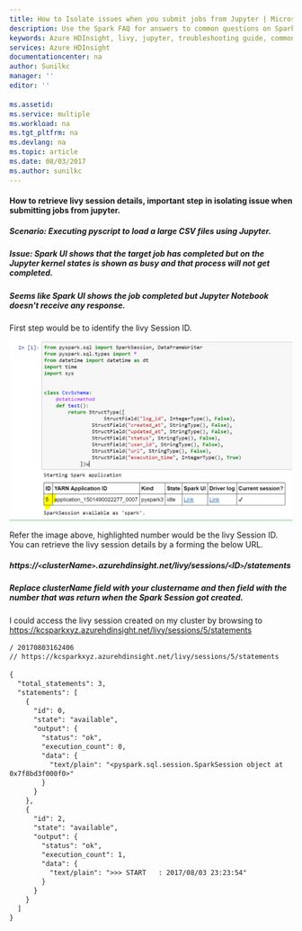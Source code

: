 ```yaml
---
title: How to Isolate issues when you submit jobs from Jupyter | Microsoft Docs
description: Use the Spark FAQ for answers to common questions on Spark on Azure HDInsight platform.
keywords: Azure HDInsight, livy, jupyter, troubleshooting guide, common problems, remote submission
services: Azure HDInsight
documentationcenter: na
author: Sunilkc
manager: ''
editor: ''

ms.assetid:
ms.service: multiple
ms.workload: na
ms.tgt_pltfrm: na
ms.devlang: na
ms.topic: article
ms.date: 08/03/2017
ms.author: sunilkc
---
```


#### How to retrieve livy session details, important step in isolating issue when submitting jobs from jupyter.
##### Scenario: Executing pyscript to load a large CSV files using Jupyter.
##### Issue: Spark UI shows that the target job has completed but on the Jupyter kernel states is shown as busy and that process will not get completed.
##### Seems like Spark UI shows the job completed but Jupyter Notebook doesn't receive any response.

First step would be to identify the livy Session ID.

![Alt text](media/debug-jupyter-livy-spark/image01.PNG)

Refer the image above, highlighted number would be the livy Session ID.
You can retrieve the livy session details by a forming the below URL.
##### https://`<`clusterName`>`.azurehdinsight.net/livy/sessions/`<`ID`>`/statements
##### Replace clusterName field with your clustername and then <ID> field with the number that was return when the Spark Session got created.

I could access the livy session created on my cluster by browsing to https://kcsparkxyz.azurehdinsight.net/livy/sessions/5/statements

~~~~
/ 20170803162406
// https://kcsparkxyz.azurehdinsight.net/livy/sessions/5/statements

{
  "total_statements": 3,
  "statements": [
    {
      "id": 0,
      "state": "available",
      "output": {
        "status": "ok",
        "execution_count": 0,
        "data": {
          "text/plain": "<pyspark.sql.session.SparkSession object at 0x7f8bd3f000f0>"
        }
      }
    },
    {
      "id": 2,
      "state": "available",
      "output": {
        "status": "ok",
        "execution_count": 1,
        "data": {
          "text/plain": ">>> START   : 2017/08/03 23:23:54"
        }
      }
    }
  ]
}
~~~~
